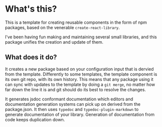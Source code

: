 # What's this?
This is a template for creating reusable components in the form of npm packages, based on the venerable `create-react-library`.

I've been having fun making and maintaining several small libraries, and this package unifies the creation and update of them.

## What does it do?

It creates a new package based on your configuration input that is dervied from the template. Differently to some templates, the template component is its own git repo, with its own history. This means that any package using it can sync with updates to the template by doing a `git merge`, no matter how far down the line it is and git should do its best to resolve the changes.

It generates jsdoc conformant documentation which editors and documentation generation systems can pick up on derived from the package.json. It then uses `typedoc` and `typedoc-plugin-markdown` to generate documentation of your library. Generation of documentation from code keeps duplication down.

